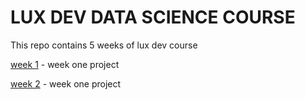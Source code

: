 # LUX DEV DATA SCIENCE COURSE

This repo contains 5 weeks of lux dev course

[week 1](./week_1) - week one project

[week 2](./week_2) - week one project
